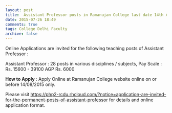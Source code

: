 ```yaml
---
layout: post
title:  Assistant Professor posts in Ramanujan College last date 14th Aug-2015
date: 2015-07-26 18:49
comments: true
tags: College Delhi Faculty
archive: false
---
```

Online Applications are invited for the following teaching posts of Assistant Professor :

Assistant Professor : 28 posts in various disciplines / subjects, Pay Scale : Rs. 15600 - 39100 AGP Rs. 6000

**How to Apply** : Apply Online at Ramanujan College website online on or before 14/08/2015 only.

Please visit <https://php2-rcdu.rhcloud.com/?notice=application-are-invited-for-the-permanent-posts-of-assistant-professor>  for details and online application format. 



 


